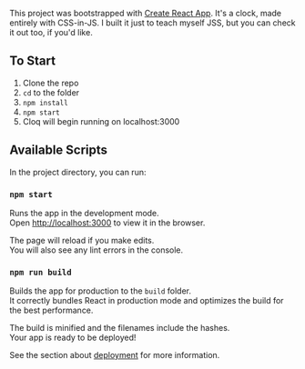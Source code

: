 This project was bootstrapped with [Create React App](https://github.com/facebook/create-react-app).
It's a clock, made entirely with CSS-in-JS. I built it just to teach myself JSS, but you can check it out too, if you'd like.

## To Start

1. Clone the repo
2. `cd` to the folder
3. `npm install`
4. `npm start`
5. Cloq will begin running on localhost:3000

## Available Scripts

In the project directory, you can run:

### `npm start`

Runs the app in the development mode.<br />
Open [http://localhost:3000](http://localhost:3000) to view it in the browser.

The page will reload if you make edits.<br />
You will also see any lint errors in the console.

### `npm run build`

Builds the app for production to the `build` folder.<br />
It correctly bundles React in production mode and optimizes the build for the best performance.

The build is minified and the filenames include the hashes.<br />
Your app is ready to be deployed!

See the section about [deployment](https://facebook.github.io/create-react-app/docs/deployment) for more information.

